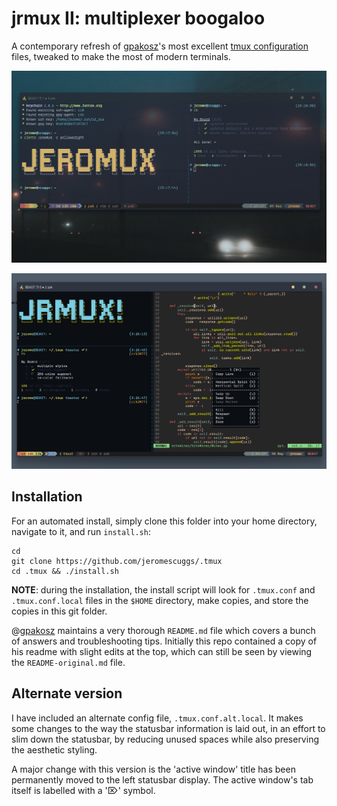 jrmux II: multiplexer boogaloo
==============================

A contemporary refresh of [gpakosz]'s most excellent [tmux configuration] files, tweaked to make the most of modern terminals.

![screenshot](screen.png)

![Screenshot](jrmux2.png)

Installation
------------

For an automated install, simply clone this folder into your home directory, navigate to it, and run `install.sh`:

```
cd
git clone https://github.com/jeromescuggs/.tmux
cd .tmux && ./install.sh
```

**NOTE**: during the installation, the install script will look for `.tmux.conf` and `.tmux.conf.local` files in the `$HOME` directory, make copies, and store the copies in this git folder. 

@[gpakosz] maintains a very thorough `README.md` file which covers a bunch of answers and troubleshooting tips. Initially this repo contained a copy of his readme with slight edits at the top, which can still be seen by viewing the `README-original.md` file. 

Alternate version
-----------------

I have included an alternate config file, `.tmux.conf.alt.local`. It makes some changes to the way the statusbar information is laid out, in an effort to slim down the statusbar, by reducing unused spaces while also preserving the aesthetic styling. 

A major change with this version is the 'active window' title has been permanently moved to the left statusbar display. The active window's tab itself is labelled with a '⌦' symbol. 

[gpakosz]: https://github.com/gpakosz
[tmux configuration]: https://github.com/gpakosz/oh-my-tmux
